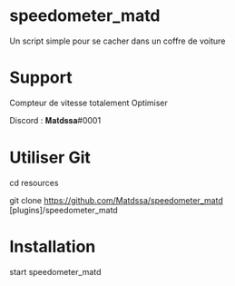# speedometer_matd
Un script simple pour se cacher dans un coffre de voiture

# Support
Compteur de vitesse totalement Optimiser

Discord : 𝐌𝐚𝐭𝐝𝐬𝐬𝐚#0001

# Utiliser Git

cd resources

git clone https://github.com/Matdssa/speedometer_matd [plugins]/speedometer_matd

# Installation

start speedometer_matd

